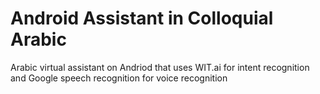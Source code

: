 # Android Assistant in Colloquial Arabic

Arabic virtual assistant on Andriod that uses WIT.ai for intent recognition and Google speech recognition for voice recognition